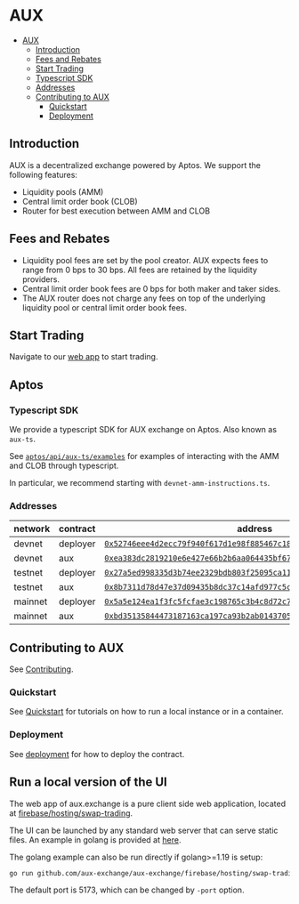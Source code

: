 # AUX

- [AUX](#aux)
  - [Introduction](#introduction)
  - [Fees and Rebates](#fees-and-rebates)
  - [Start Trading](#start-trading)
  - [Typescript SDK](#typescript-sdk)
  - [Addresses](#addresses)
  - [Contributing to AUX](#contributing-to-aux)
    - [Quickstart](#quickstart)
    - [Deployment](#deployment)

## Introduction

AUX is a decentralized exchange powered by Aptos. We support the following
features:

- Liquidity pools (AMM)
- Central limit order book (CLOB)
- Router for best execution between AMM and CLOB

## Fees and Rebates

- Liquidity pool fees are set by the pool creator. AUX expects fees to range from
  0 bps to 30 bps. All fees are retained by the liquidity providers.
- Central limit order book fees are 0 bps for both maker and taker sides.
- The AUX router does not charge any fees on top of the underlying liquidity pool
  or central limit order book fees.

## Start Trading

Navigate to our [web app](https://aux.exchange) to start trading.

## Aptos

### Typescript SDK

We provide a typescript SDK for AUX exchange on Aptos. Also known as `aux-ts`.

See [`aptos/api/aux-ts/examples`](./aptos/api/aux-ts/examples) for examples of interacting
with the AMM and CLOB through typescript.

In particular, we recommend starting with `devnet-amm-instructions.ts`.

### Addresses

| network | contract | address                                                                                                                                                                                           |
| ------- | -------- | ------------------------------------------------------------------------------------------------------------------------------------------------------------------------------------------------- |
| devnet  | deployer | [`0x52746eee4d2ecc79f940f617d1e98f885467c185e93a444bc6231a8b1960c48a`](https://explorer.aptoslabs.com/account/0x52746eee4d2ecc79f940f617d1e98f885467c185e93a444bc6231a8b1960c48a?network=devnet)  |
| devnet  | aux      | [`0xea383dc2819210e6e427e66b2b6aa064435bf672dc4bdc55018049f0c361d01a`](https://explorer.aptoslabs.com/account/0xea383dc2819210e6e427e66b2b6aa064435bf672dc4bdc55018049f0c361d01a?network=devnet)  |
| testnet | deployer | [`0x27a5ed998335d3b74ee2329bdb803f25095ca1137015a115e748b366c44f73be`](https://explorer.aptoslabs.com/account/0x27a5ed998335d3b74ee2329bdb803f25095ca1137015a115e748b366c44f73be?network=testnet) |
| testnet | aux      | [`0x8b7311d78d47e37d09435b8dc37c14afd977c5cfa74f974d45f0258d986eef53`](https://explorer.aptoslabs.com/account/0x8b7311d78d47e37d09435b8dc37c14afd977c5cfa74f974d45f0258d986eef53?network=testnet) |
| mainnet | deployer | [`0x5a5e124ea1f3fc5fcfae3c198765c3b4c8d72c7236ae97ef6e5a9bc7cfda549c`](https://explorer.aptoslabs.com/account/0x5a5e124ea1f3fc5fcfae3c198765c3b4c8d72c7236ae97ef6e5a9bc7cfda549c?network=mainnet) |
| mainnet | aux      | [`0xbd35135844473187163ca197ca93b2ab014370587bb0ed3befff9e902d6bb541`](https://explorer.aptoslabs.com/account/0xbd35135844473187163ca197ca93b2ab014370587bb0ed3befff9e902d6bb541?network=mainnet) |

## Contributing to AUX

See [Contributing](./CONTRIBUTING.md).

### Quickstart

See [Quickstart](./CONTRIBUTING.md#Quickstart) for tutorials on how to run a local instance or in a container.

### Deployment

See [deployment](./CONTRIBUTING.md#Deployment) for how to deploy the contract.

## Run a local version of the UI

The web app of aux.exchange is a pure client side web application, located at [firebase/hosting/swap-trading](./firebase/hosting/swap-trading).

The UI can be launched by any standard web server that can serve static files. An example in golang is provided at [here](./firebase/hosting/swap-trading/serve.go).

The golang example can also be run directly if golang>=1.19 is setup:

```sh
go run github.com/aux-exchange/aux-exchange/firebase/hosting/swap-trading@latest
```

The default port is 5173, which can be changed by `-port` option.
